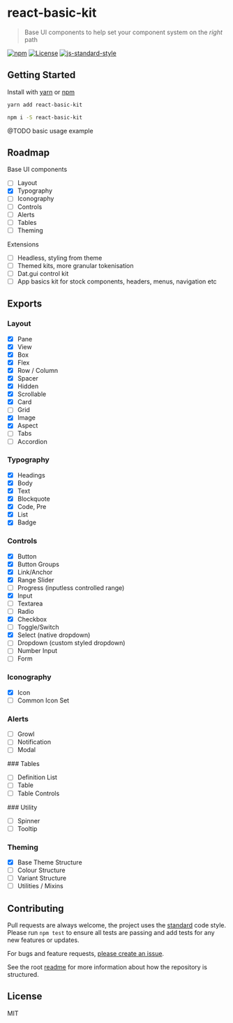 
# react-basic-kit

> Base UI components to help set your component system on the _right_ path

[![npm](https://img.shields.io/npm/v/raid.svg?style=flat)](https://www.npmjs.com/package/react-basic-kit)
[![License](https://img.shields.io/npm/l/react-basic-kit.svg)](https://www.npmjs.com/package/react-basic-kit)
[![js-standard-style](https://img.shields.io/badge/code%20style-standard-brightgreen.svg)](http://standardjs.com/)

## Getting Started

Install with [yarn](https://yarnpkg.com) or [npm](https://npmjs.com)

```sh
yarn add react-basic-kit
```

```sh
npm i -S react-basic-kit
```

@TODO basic usage example

## Roadmap

Base UI components

- [ ] Layout
- [x] Typography
- [ ] Iconography
- [ ] Controls
- [ ] Alerts
- [ ] Tables
- [ ] Theming

Extensions

- [ ] Headless, styling from theme
- [ ] Themed kits, more granular tokenisation
- [ ] Dat.gui control kit
- [ ] App basics kit for stock components, headers, menus, navigation etc

## Exports

### Layout

- [x] Pane
- [x] View
- [x] Box
- [x] Flex
- [x] Row / Column
- [x] Spacer
- [x] Hidden
- [x] Scrollable
- [x] Card
- [ ] Grid
- [x] Image
- [x] Aspect
- [ ] Tabs
- [ ] Accordion

### Typography

- [x] Headings
- [x] Body
- [x] Text
- [x] Blockquote
- [x] Code, Pre
- [x] List
- [x] Badge

### Controls

- [x] Button
- [x] Button Groups
- [x] Link/Anchor
- [x] Range Slider
- [ ] Progress (inputless controlled range)
- [x] Input
- [ ] Textarea
- [ ] Radio
- [x] Checkbox
- [ ] Toggle/Switch
- [x] Select (native dropdown)
- [ ] Dropdown (custom styled dropdown)
- [ ] Number Input
- [ ] Form

### Iconography

- [x] Icon
- [ ] Common Icon Set

### Alerts

- [ ] Growl
- [ ] Notification
- [ ] Modal

### Tables

- [ ] Definition List
- [ ] Table
- [ ] Table Controls

### Utility

- [ ] Spinner
- [ ] Tooltip

### Theming

- [x] Base Theme Structure
- [ ] Colour Structure
- [ ] Variant Structure
- [ ] Utilities / Mixins

## Contributing

Pull requests are always welcome, the project uses the [standard](http://standardjs.com) code style. Please run `npm test` to ensure all tests are passing and add tests for any new features or updates.

For bugs and feature requests, [please create an issue](https://github.com/mattstyles/react-basic-kit/issues).

See the root [readme](https://github.com/mattstyles/react-basic-kit) for more information about how the repository is structured.

## License

MIT
